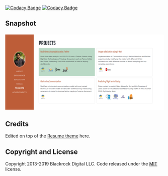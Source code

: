 [![Codacy Badge](https://api.codacy.com/project/badge/Grade/aed4fd49e22642349063312538c1eabe)](https://app.codacy.com/manual/dsandeep0138/dsandeep0138.github.io?utm_source=github.com&utm_medium=referral&utm_content=dsandeep0138/dsandeep0138.github.io&utm_campaign=Badge_Grade_Settings)
[![Codacy Badge](https://api.codacy.com/project/badge/Grade/aed4fd49e22642349063312538c1eabe)](https://app.codacy.com/manual/dsandeep0138/dsandeep0138.github.io?utm_source=github.com&utm_medium=referral&utm_content=dsandeep0138/dsandeep0138.github.io&utm_campaign=Badge_Grade_Dashboard)

## Snapshot

<h3 align="center">
  <img src="img/snapshot.PNG" width="800">
</h3>

## Credits

Edited on top of the [Resume theme](https://startbootstrap.com/themes/resume/) here.

## Copyright and License

Copyright 2013-2019 Blackrock Digital LLC. Code released under the [MIT](https://github.com/BlackrockDigital/startbootstrap-resume/blob/gh-pages/LICENSE) license.
